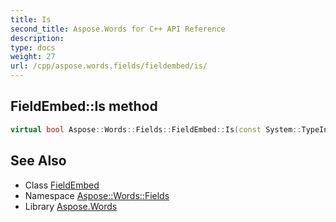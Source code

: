 ```yaml
---
title: Is
second_title: Aspose.Words for C++ API Reference
description: 
type: docs
weight: 27
url: /cpp/aspose.words.fields/fieldembed/is/
---
```

## FieldEmbed::Is method




```cpp
virtual bool Aspose::Words::Fields::FieldEmbed::Is(const System::TypeInfo &target) const override
```

## See Also

* Class [FieldEmbed](../)
* Namespace [Aspose::Words::Fields](../../)
* Library [Aspose.Words](../../../)
